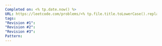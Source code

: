 ```yaml
---
Completed on: <% tp.date.now() %>
URL: https://leetcode.com/problems/<% tp.file.title.toLowerCase().replace(/\s+/g, '-') %>
tags: 
"Revision #1": 
"Revision #2": 
"Revision #3": 
Pattern:
---
```

```js title:<% tp.file.title.toLowerCase().replace(/\s+/g, '-') %>.js

```








